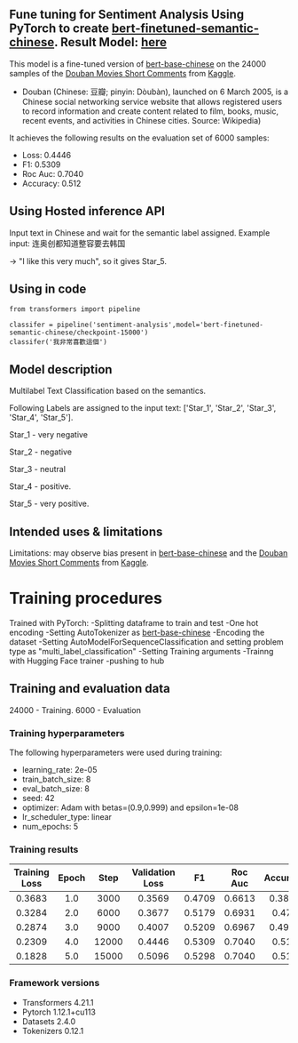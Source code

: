 ## Fune tuning for Sentiment Analysis Using PyTorch to create [bert-finetuned-semantic-chinese](https://huggingface.co/Ayazhankad/bert-finetuned-semantic-chinese). Result Model: [here](https://huggingface.co/Ayazhankad/bert-finetuned-semantic-chinese)

This model is a fine-tuned version of [bert-base-chinese](https://huggingface.co/bert-base-chinese) on the 24000 samples of the [Douban Movies Short Comments](https://www.kaggle.com/datasets/utmhikari/doubanmovieshortcomments) from [Kaggle](https://www.kaggle.com).

* Douban (Chinese: 豆瓣; pinyin: Dòubàn), launched on 6 March 2005, is a Chinese social networking service website that allows registered users to record information and create content related to film, books, music, recent events, and activities in Chinese cities. Source: Wikipedia)

It achieves the following results on the evaluation set of 6000 samples:
- Loss: 0.4446
- F1: 0.5309
- Roc Auc: 0.7040
- Accuracy: 0.512

## **Using Hosted inference API**

Input text in Chinese and wait for the semantic label assigned.
Example input: 连奥创都知道整容要去韩国 

-> "I like this very much", so it gives Star_5.

## Using in code

```
from transformers import pipeline

classifer = pipeline('sentiment-analysis',model='bert-finetuned-semantic-chinese/checkpoint-15000')
classifer('我非常喜歡這個')

```

## Model description

Multilabel Text Classification based on the semantics. 

Following Labels are assigned to the input text: ['Star_1', 'Star_2', 'Star_3', 'Star_4', 'Star_5'].

Star_1 - very negative

Star_2 - negative

Star_3 - neutral

Star_4 - positive.

Star_5 - very positive. 

## Intended uses & limitations

Limitations: may observe bias present in [bert-base-chinese](https://huggingface.co/bert-base-chinese) and the [Douban Movies Short Comments](https://www.kaggle.com/datasets/utmhikari/doubanmovieshortcomments) from [Kaggle](https://www.kaggle.com).

# Training procedures

Trained with PyTorch:
-Splitting dataframe to train and test 
-One hot encoding
-Setting AutoTokenizer as [bert-base-chinese](https://huggingface.co/bert-base-chinese)
-Encoding the dataset
-Setting AutoModelForSequenceClassification and setting problem type as "multi_label_classification"
-Setting Training arguments 
-Trainng with Hugging Face trainer
-pushing to hub

## Training and evaluation data

24000 - Training.
6000 - Evaluation

### Training hyperparameters

The following hyperparameters were used during training:
- learning_rate: 2e-05
- train_batch_size: 8
- eval_batch_size: 8
- seed: 42
- optimizer: Adam with betas=(0.9,0.999) and epsilon=1e-08
- lr_scheduler_type: linear
- num_epochs: 5

### Training results

| Training Loss | Epoch | Step  | Validation Loss | F1     | Roc Auc | Accuracy |
|:-------------:|:-----:|:-----:|:---------------:|:------:|:-------:|:--------:|
| 0.3683        | 1.0   | 3000  | 0.3569          | 0.4709 | 0.6613  | 0.3848   |
| 0.3284        | 2.0   | 6000  | 0.3677          | 0.5179 | 0.6931  | 0.478    |
| 0.2874        | 3.0   | 9000  | 0.4007          | 0.5209 | 0.6967  | 0.4943   |
| 0.2309        | 4.0   | 12000 | 0.4446          | 0.5309 | 0.7040  | 0.512    |
| 0.1828        | 5.0   | 15000 | 0.5096          | 0.5298 | 0.7040  | 0.515    |


### Framework versions

- Transformers 4.21.1
- Pytorch 1.12.1+cu113
- Datasets 2.4.0
- Tokenizers 0.12.1
